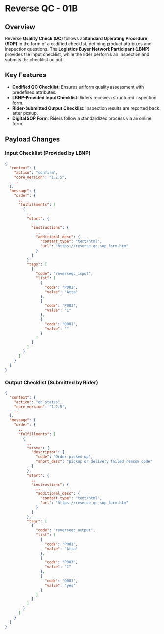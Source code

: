 # Reverse QC - 01B

## Overview
Reverse **Quality Check (QC)** follows a **Standard Operating Procedure (SOP)** in the form of a codified checklist, defining product attributes and inspection questions. The **Logistics Buyer Network Participant (LBNP)** provides the input checklist, while the rider performs an inspection and submits the checklist output.

## Key Features
- **Codified QC Checklist**: Ensures uniform quality assessment with predefined attributes.
- **LBNP-Provided Input Checklist**: Riders receive a structured inspection form.
- **Rider-Submitted Output Checklist**: Inspection results are reported back after pickup.
- **Digital SOP Form**: Riders follow a standardized process via an online form.

## Payload Changes

### **Input Checklist (Provided by LBNP)**
```json
{
  "context": {
    "action": "confirm",
    "core_version": "1.2.5",
    ..
  },
  "message": {
    "order": {
      ..
      "fulfillments": [
        {
          ..
          "start": {
            ..
            "instructions": {
              ..
              "additional_desc": {
                "content_type": "text/html",
                "url": "https://reverse_qc_sop_form.htm"
              }
            }
          },
          "tags": [
            {
              "code": "reverseqc_input",
              "list": [
                {
                  "code": "P001",
                  "value": "Atta"
                },
                {
                  "code": "P003",
                  "value": "1"
                },
                {
                  "code": "Q001",
                  "value": ""
                }
              ]
            }
          ]
        }
      ]
    }
  }
}
```

### **Output Checklist (Submitted by Rider)**
```json
{
  "context": {
    "action": "on_status",
    "core_version": "1.2.5",
    ..
  },
  "message": {
    "order": {
      ..
      "fulfillments": [
        {
          ..
          "state": {
            "descriptor": {
              "code": "Order-picked-up",
              "short_desc": "pickup or delivery failed reason code"
            }
          },
          "start": {
            ..
            "instructions": {
              ..
              "additional_desc": {
                "content_type": "text/html",
                "url": "https://reverse_qc_sop_form.htm"
              }
            }
          },
          "tags": [
            {
              "code": "reverseqc_output",
              "list": [
                {
                  "code": "P001",
                  "value": "Atta"
                },
                {
                  "code": "P003",
                  "value": "1"
                },
                {
                  "code": "Q001",
                  "value": "yes"
                }
              ]
            }
          ]
        }
      ]
    }
  }
}
